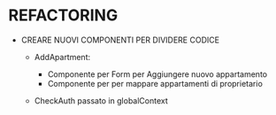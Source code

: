 # REFACTORING

- CREARE NUOVI COMPONENTI PER DIVIDERE CODICE
  - AddApartment:
    - Componente per Form per Aggiungere nuovo appartamento
    - Componente per per mappare appartamenti di proprietario


  - CheckAuth passato in globalContext